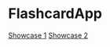 # FlashcardApp

[Showcase 1](https://gyazo.com/2865dc792c505d7802b9a95f2f1d8774)
[Showcase 2](https://gyazo.com/3aaf2708e22a68b0f15339719b691fe7)
